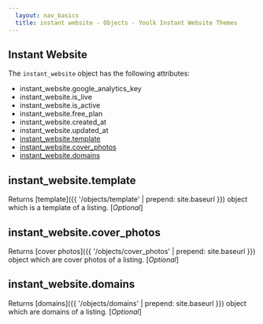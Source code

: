 ```yaml
---
  layout: nav_basics
  title: instant website - Objects - Yoolk Instant Website Themes
---
```


<h2 class="section-title">Instant Website</h2>

The <code>instant_website</code> object has the following attributes:

<div class="panel">
  <div class="panel-body">
    <ul>
      <li>
        instant_website.google_analytics_key
      </li>
      <li>
        instant_website.is_live
      </li>
      <li>
        instant_website.is_active
      </li>
      <li>
        instant_website.free_plan
      </li>
      <li>
        instant_website.created_at
      </li>
      <li>
        instant_website.updated_at
      </li>
      <li>
        <a href="#template">instant_website.template</a>
      </li>
      <li>
        <a href="#cover_photos">instant_website.cover_photos</a>
      </li>
      <li>
        <a href="#domains">instant_website.domains</a>
      </li>
    </ul>
  </div>
</div>

<h2 class="tags" id="template">instant_website.template</h2>

Returns [template]({{ '/objects/template' | prepend: site.baseurl }}) object which is a template of a listing. [*Optional*]

<h2 class="tags" id="cover_photos">instant_website.cover_photos</h2>

Returns [cover photos]({{ '/objects/cover_photos' | prepend: site.baseurl }}) object which are cover photos of a listing. [*Optional*]

<h2 class="tags" id="domains">instant_website.domains</h2>

Returns [domains]({{ '/objects/domains' | prepend: site.baseurl }}) object which are domains of a listing. [*Optional*]